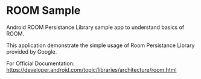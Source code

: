 # ROOM Sample
Android ROOM Persistance Library sample app to understand basics of ROOM.

This application demonstrate the simple usage of Room Persistance Library provided by Google.

For Official Documentation: https://developer.android.com/topic/libraries/architecture/room.html
